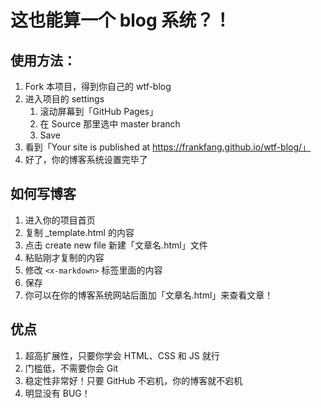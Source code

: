 # 这也能算一个 blog 系统？！

## 使用方法：

1. Fork 本项目，得到你自己的 wtf-blog
2. 进入项目的 settings
	1. 滚动屏幕到「GitHub Pages」
	2. 在 Source 那里选中 master branch
	3. Save
3. 看到「Your site is published at https://frankfang.github.io/wtf-blog/」
4. 好了，你的博客系统设置完毕了

## 如何写博客

1. 进入你的项目首页
2. 复制 \_template.html 的内容
3. 点击 create new file 新建「文章名.html」文件
4. 粘贴刚才复制的内容
5. 修改 `<x-markdown>` 标签里面的内容
6. 保存
7. 你可以在你的博客系统网站后面加「文章名.html」来查看文章！ 

## 优点

1. 超高扩展性，只要你学会 HTML、CSS 和 JS 就行
2. 门槛低，不需要你会 Git
3. 稳定性非常好！只要 GitHub 不宕机，你的博客就不宕机
4. 明显没有 BUG！


